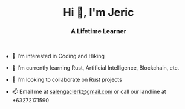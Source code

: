 <h1 align="center">Hi 👋, I'm Jeric</h1>
<h3 align="center">A Lifetime Learner</h3>

<br/>  

- 👀 I’m interested in Coding and Hiking

- 🌱 I’m currently learning Rust, Artificial Intelligence, Blockchain, etc.

- 💞️ I’m looking to collaborate on Rust projects

- 📫 Email me at salengaclerk@gmail.com or call our landline at +63272171590

